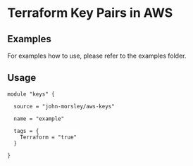 ﻿# Terraform Key Pairs in AWS

## Examples

For examples how to use, please refer to the examples folder.

## Usage

```
module "keys" {

  source = "john-morsley/aws-keys"

  name = "example"

  tags = {
    Terraform = "true"
  }

}
```
